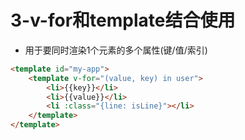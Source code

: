 # 3-v-for和template结合使用

- 用于要同时渲染1个元素的多个属性(键/值/索引)

```html
<template id="my-app">
    <template v-for="(value, key) in user">
        <li>{{key}}</li>
        <li>{{value}}</li>
        <li :class="{line: isLine}"></li>
    </template>
</template>
```